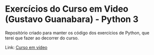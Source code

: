 <h1>  Exercícios do Curso em Video (Gustavo Guanabara) - Python 3 </h1>

Repositório criado para manter os código dos exercícios de Python, que terei que fazer ao decorrer do curso.

Link: [Curso em vídeo](https://www.cursoemvideo.com/) 

